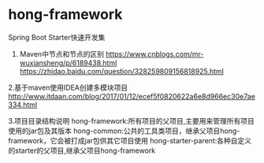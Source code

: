 # hong-framework
Spring Boot Starter快速开发集

1. Maven中<dependencies>节点和<dependencyManagement>节点的区别
https://www.cnblogs.com/mr-wuxiansheng/p/6189438.html
https://zhidao.baidu.com/question/328259809156818925.html

2.基于maven使用IDEA创建多模块项目
http://www.itdaan.com/blog/2017/01/12/ecef5f0820622a6e8d966ec30e7ae334.html

3.项目目录结构说明
hong-framework:所有项目的父项目,主要用来管理所有项目使用的jar包及其版本
hong-common:公共的工具类项目，继承父项目hong-framework，它会被打成jar包供其它项目使用
hong-starter-parent:各种自定义的starter的父项目,继承父项目hong-framework
